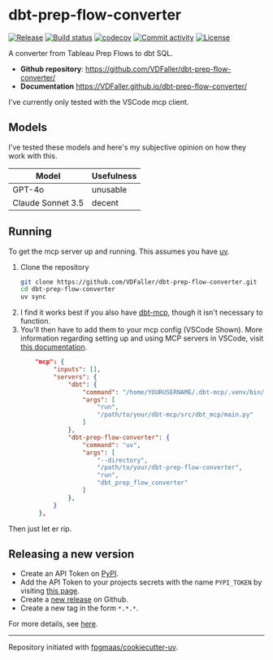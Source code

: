# dbt-prep-flow-converter

[![Release](https://img.shields.io/github/v/release/VDFaller/dbt-prep-flow-converter)](https://img.shields.io/github/v/release/VDFaller/dbt-prep-flow-converter)
[![Build status](https://img.shields.io/github/actions/workflow/status/VDFaller/dbt-prep-flow-converter/main.yml?branch=main)](https://github.com/VDFaller/dbt-prep-flow-converter/actions/workflows/main.yml?query=branch%3Amain)
[![codecov](https://codecov.io/gh/VDFaller/dbt-prep-flow-converter/branch/main/graph/badge.svg)](https://codecov.io/gh/VDFaller/dbt-prep-flow-converter)
[![Commit activity](https://img.shields.io/github/commit-activity/m/VDFaller/dbt-prep-flow-converter)](https://img.shields.io/github/commit-activity/m/VDFaller/dbt-prep-flow-converter)
[![License](https://img.shields.io/github/license/VDFaller/dbt-prep-flow-converter)](https://img.shields.io/github/license/VDFaller/dbt-prep-flow-converter)

A converter from Tableau Prep Flows to dbt SQL.

- **Github repository**: <https://github.com/VDFaller/dbt-prep-flow-converter/>
- **Documentation** <https://VDFaller.github.io/dbt-prep-flow-converter/>

I've currently only tested with the VSCode mcp client.

## Models
I've tested these models and here's my subjective opinion on how they work with this.

| Model             | Usefulness |
| ----------------- | ---------- |
| GPT-4o | unusable | ---------- |
| Claude Sonnet 3.5 | decent     |

## Running
To get the mcp server up and running. This assumes you have [uv](https://github.com/astral-sh/uv).

1. Clone the repository
   ```bash
   git clone https://github.com/VDFaller/dbt-prep-flow-converter.git
   cd dbt-prep-flow-converter
   uv sync
   ```
2. I find it works best if you also have [dbt-mcp](https://github.com/dbt-labs/dbt-mcp), though it isn't necessary to function.
3. You'll then have to add them to your mcp config (VSCode Shown). More information regarding setting up and using MCP servers in VSCode, visit [this documentation](https://code.visualstudio.com/docs/copilot/chat/mcp-servers).
   ```json
       "mcp": {
			"inputs": [],
			"servers": {
				"dbt": {
					"command": "/home/YOURUSERNAME/.dbt-mcp/.venv/bin/mcp",
					"args": [
						"run",
						"/path/to/your/dbt-mcp/src/dbt_mcp/main.py"
					]
				},
				"dbt-prep-flow-converter": {
					"command": "uv",
					"args": [
						"--directory",
						"/path/to/your/dbt-prep-flow-converter",
						"run",
						"dbt_prep_flow_converter"
					]
				},
			}
		},
	```


Then just let er rip.


## Releasing a new version

- Create an API Token on [PyPI](https://pypi.org/).
- Add the API Token to your projects secrets with the name `PYPI_TOKEN` by visiting [this page](https://github.com/VDFaller/dbt-prep-flow-converter/settings/secrets/actions/new).
- Create a [new release](https://github.com/VDFaller/dbt-prep-flow-converter/releases/new) on Github.
- Create a new tag in the form `*.*.*`.

For more details, see [here](https://fpgmaas.github.io/cookiecutter-uv/features/cicd/#how-to-trigger-a-release).

---

Repository initiated with [fpgmaas/cookiecutter-uv](https://github.com/fpgmaas/cookiecutter-uv).
